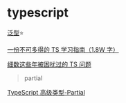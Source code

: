 # typescript

[泛型](https://www.tslang.cn/docs/handbook/generics.html)⭐

[一份不可多得的 TS 学习指南（1.8W 字）](https://juejin.im/post/6872111128135073806)

[细数这些年被困扰过的 TS 问题](https://juejin.im/post/6871752423577223176)

> partial

[TypeScript 高级类型-Partial](https://blog.csdn.net/roamingcode/article/details/104111165)
